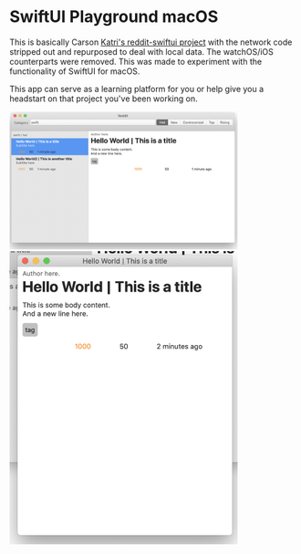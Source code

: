 # SwiftUI Playground macOS

This is basically Carson [Katri's reddit-swiftui project](https://github.com/carson-katri/reddit-swiftui) with the network code stripped out and repurposed to deal with local data. The watchOS/iOS counterparts were removed. This was made to experiment with the functionality of SwiftUI for macOS.

This app can serve as a learning platform for you or help give you a headstart on that project you've been working on.

<img src="Screenshots/Screenshot1.png" width="400" alt="drawing"/>
<img src="Screenshots/Screenshot2.png"width="400" alt="drawing"/>
